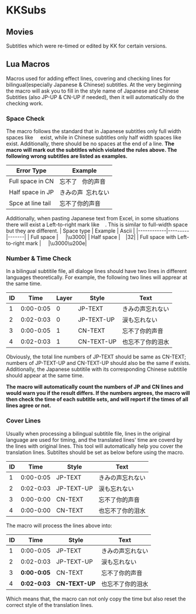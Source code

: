 # KKSubs
## Movies

Subtitles which were re-timed or edited by KK for certain versions.

## Lua Macros

Macros used for adding effect lines, covering and checking lines for bilingual(especially Japanese & Chinese) subtitles.
At the very beginning the macro will ask you to fill in the style name of Japanese and Chinese Subtitles (also JP-UP & CN-UP if needed), then it will automatically do the checking work.

###  Space Check

The macro follows the standard that in Japanese subtitles only full width spaces like `　` exist, while in Chinese subtitles only half width spaces like ` ` exist. Additionally, there should be no spaces at the end of a line.
**The macro will mark out the subtitles which violated the rules above. The following wrong subtitles are listed as examples.**

| Error Type       | Example |
|------------------|---------|
| Full space in CN | 忘不了`　`你的声音  |
| Half space in JP | きみの声` `忘れない|
| Spce at line tail | 忘不了你的声音` `  |

Additionally, when pasting Japanese text from Excel, in some situations there will exist a Left-to-right mark like `　`. This is similar to full-width space but they are different.
| Space type | Example | Ascii |
|------------|---------|-------|
| Full space | `　` |\u3000|
| Half space | ` ` |32|
| Full space with Left-to-right mark | `　‎` |\u3000\u200e|

### Number & Time Check

In a bilingual subtitile file, all dialoge lines should have two lines in different languages theoretically. For example, the following two lines will apprear at the same time.

| ID |Time| Layer | Style | Text |
|----|----|-------|-------|------|
| 1  |0:00-0:05|  0    |JP-TEXT|きみの声忘れない|
| 2  |0:02-0:03|  0    |JP-TEXT-UP|涙も忘れない|
| 3  |0:00-0:05|  1    |CN-TEXT|忘不了你的声音|
| 4  |0:02-0:03|  1    |CN-TEXT-UP|也忘不了你的泪水|

Obviously, the total line numbers of JP-TEXT should be same as CN-TEXT; numbers of JP-TEXT-UP and CN-TEXT-UP should also be the same if exists. Additionally, the Japanese subtitile with its corresponding Chinese subtitile should appear at the same time.

**The macro will automatically count the numbers of JP and CN lines and would warn you if the result differs. If the numbers argrees, the macro will then check the time of each subtitle sets, and will report if the times of all lines agree or not.**

### Cover Lines
 
Usually when processing a bilingual subtitile file, lines in the original language are used for timing, and the translated lines' time are coverd by the lines with original lines. This tool will automatically help you cover the translation lines. Subtiltes should be set as below before using the macro.

| ID |Time| Style | Text |
|----|----|-------|------|
| 1  |0:00-0:05|JP-TEXT|きみの声忘れない|
| 2  |0:02-0:03|JP-TEXT-UP|涙も忘れない|
| 3  |0:00-0:00|CN-TEXT|忘不了你的声音|
| 4  |0:00-0:00|CN-TEXT|也忘不了你的泪水|

The macro will process the lines above into:

| ID |Time| Style | Text |
|----|----|-------|------|
| 1  |0:00-0:05|JP-TEXT|きみの声忘れない|
| 2  |0:02-0:03|JP-TEXT-UP|涙も忘れない|
| 3  |**0:00-0:05**|CN-TEXT|忘不了你的声音|
| 4  |**0:02-0:03**|**CN-TEXT-UP**|也忘不了你的泪水|

Which means that, the macro can not only copy the time but also reset the correct style of the translation lines.
